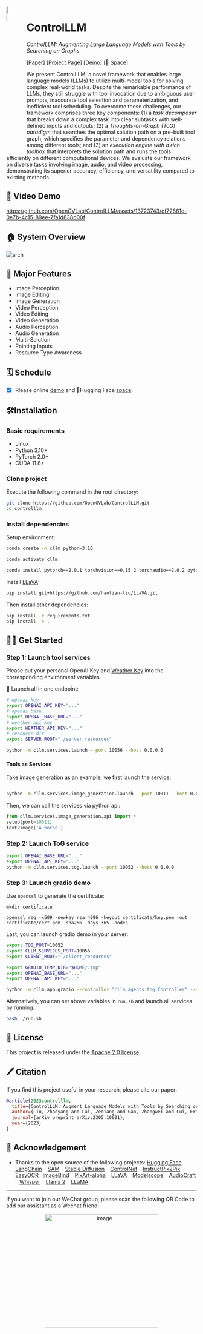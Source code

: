 

<img src="https://github.com/liu-zhy/graph-of-thought/assets/26198430/4e8b2511-ce69-4c1a-95a1-5aed4d432a82" width=10% align="left" /> 

# ControlLLM

*ControlLLM: Augmenting Large Language Models with Tools by Searching on Graphs*

[[Paper](https://arxiv.org/abs/2310.17796)] [[Project Page](https://llava-vl.github.io/)] [[Demo](https://cllm.opengvlab.com)] [[🤗 Space](https://huggingface.co/spaces/OpenGVLab/ControlLLM)]

We present ControlLLM, a novel framework that enables large language models (LLMs) to utilize multi-modal tools for solving complex real-world tasks. Despite the remarkable performance of LLMs, they still struggle with tool invocation due to ambiguous user prompts, inaccurate tool selection and parameterization, and inefficient tool scheduling. To overcome these challenges, our framework comprises three key components: (1) a $\textit{task decomposer}$ that breaks down a complex task into clear subtasks with well-defined inputs and outputs; (2) a $\textit{Thoughts-on-Graph (ToG) paradigm}$ that searches the optimal solution path on a pre-built tool graph, which specifies the parameter and dependency relations among different tools; and (3) an $\textit{execution engine with a rich toolbox}$ that interprets the solution path and runs the tools efficiently on different computational devices. We evaluate our framework on diverse tasks involving image, audio, and video processing, demonstrating its superior accuracy, efficiency, and versatility compared to existing methods.


## 🤖 Video Demo

https://github.com/OpenGVLab/ControlLLM/assets/13723743/cf72861e-0e7b-4c15-89ee-7fa1d838d00f

## 🏠 System Overview

![arch](https://github.com/liu-zhy/graph-of-thought/assets/95175307/ad3db5c1-f1c7-4e1f-be48-81ed5228f2b0#center)

## 🎁 Major Features 
- Image Perception
- Image Editing
- Image Generation
- Video Perception
- Video Editing
- Video Generation
- Audio Perception
- Audio Generation
- Multi-Solution
- Pointing Inputs
- Resource Type Awareness
  
## 🗓️ Schedule

+ [x] Rlease online [demo](https://cllm.opengvlab.com) and 🤗Hugging Face [space](https://huggingface.co/spaces/OpenGVLab/ControlLLM).

## 🛠️Installation

### Basic requirements

* Linux
* Python 3.10+
* PyTorch 2.0+
* CUDA 11.8+

### Clone project

Execute the following command in the root directory:

```bash
git clone https://github.com/OpenGVLab/ControlLLM.git
cd controlllm
```

### Install dependencies

Setup environment:

```bash
conda create -n cllm python=3.10

conda activate cllm

conda install pytorch==2.0.1 torchvision==0.15.2 torchaudio==2.0.2 pytorch-cuda=11.8 -c pytorch -c nvidia
```

Install [LLaVA](https://github.com/haotian-liu/LLaVA?tab=readme-ov-file):

```bash
pip install git+https://github.com/haotian-liu/LLaVA.git
```

Then install other dependencies:

```bash
pip install -r requirements.txt
pip install -e .
```

## 👨‍🏫 Get Started

### Step 1: Launch tool services

Please put your personal OpenAI Key and [Weather Key](https://www.visualcrossing.com/weather-api) into the corresponding environment variables. 

😬 Launch all in one endpoint: 
```bash
# openai key
export OPENAI_API_KEY="..."
# openai base
export OPENAI_BASE_URL="..."
# weather api key
export WEATHER_API_KEY="..."
# resource dir
export SERVER_ROOT="./server_resources"

python -m cllm.services.launch --port 10056 --host 0.0.0.0
```

#### Tools as Services

Take image generation as an example, we first launch the service.

```bash

python -m cllm.services.image_generation.launch --port 10011 --host 0.0.0.0

```

Then, we can call the services via python api:

```python
from cllm.services.image_generation.api import *
setup(port=10011)
text2image('A horse')
```


### Step 2: Launch ToG service

```bash
export OPENAI_BASE_URL="..."
export OPENAI_API_KEY="..."
python -m cllm.services.tog.launch --port 10052 --host 0.0.0.0
```

### Step 3: Launch gradio demo

Use `openssl` to generate the certificate:
```shell
mkdir certificate

openssl req -x509 -newkey rsa:4096 -keyout certificate/key.pem -out certificate/cert.pem -sha256 -days 365 -nodes
```

Last, you can launch gradio demo in your server:
```bash
export TOG_PORT=10052
export CLLM_SERVICES_PORT=10056
export CLIENT_ROOT="./client_resources"

export GRADIO_TEMP_DIR="$HOME/.tmp"
export OPENAI_BASE_URL="..."
export OPENAI_API_KEY="..."

python -m cllm.app.gradio --controller "cllm.agents.tog.Controller" --server-port 10003 --https
```

Alternatively, you can set above variables in `run.sh` and launch all services by running:
```bash
bash ./run.sh
```

## 🎫 License

This project is released under the [Apache 2.0 license](LICENSE).

## 🖊️ Citation

If you find this project useful in your research, please cite our paper:

```BibTeX
@article{2023controlllm,
  title={ControlLLM: Augment Language Models with Tools by Searching on Graphs},
  author={Liu, Zhaoyang and Lai, Zeqiang and Gao, Zhangwei and Cui, Erfei and Li, Zhiheng and Zhu, Xizhou and Lu, Lewei and Chen, Qifeng and Qiao, Yu and Dai, Jifeng and Wang, Wenhai},
  journal={arXiv preprint arXiv:2305.10601},
  year={2023}
}
```

## 🤝 Acknowledgement
- Thanks to the open source of the following projects:
    [Hugging Face](https://github.com/huggingface) &#8194;
    [LangChain](https://github.com/hwchase17/langchain) &#8194;
    [SAM](https://github.com/facebookresearch/segment-anything) &#8194;
    [Stable Diffusion](https://github.com/CompVis/stable-diffusion) &#8194; 
    [ControlNet](https://github.com/lllyasviel/ControlNet) &#8194; 
    [InstructPix2Pix](https://github.com/timothybrooks/instruct-pix2pix) &#8194; 
    [EasyOCR](https://github.com/JaidedAI/EasyOCR)&#8194;
    [ImageBind](https://github.com/facebookresearch/ImageBind) &#8194;
    [PixArt-alpha](https://github.com/PixArt-alpha/PixArt-alpha) &#8194;
    [LLaVA](https://github.com/haotian-liu/LLaVA?tab=readme-ov-file) &#8194;
    [Modelscope](https://modelscope.cn/my/overview) &#8194;
    [AudioCraft](https://github.com/facebookresearch/audiocraft) &#8194;
    [Whisper](https://github.com/openai/whisper) &#8194;
    [Llama 2](https://github.com/facebookresearch/llama) &#8194;
    [LLaMA](https://github.com/facebookresearch/llama/tree/llama_v1)&#8194;

--- 
If you want to join our WeChat group, please scan the following QR Code to add our assistant as a Wechat friend:
<p align="center"><img width="300" alt="image" src="https://github.com/OpenGVLab/DragGAN/assets/26198430/e3f0807f-956a-474e-8fd2-1f7c22d73997"></p> 
